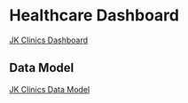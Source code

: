 # Healthcare Dashboard
 [JK Clinics Dashboard](https://app.powerbi.com/view?r=eyJrIjoiMmYwY2EyYmMtMDI1My00ZjkzLWEwMzYtOTc0NjMzNTFiZjQwIiwidCI6IjQ0MGFiNGIyLTE2YzMtNGQ3Yi04NjZkLTdlZWY4YmFmY2Y3MCJ9)

## Data Model
[JK Clinics Data Model](https://lucid.app/documents/view/ba74b07b-a2d8-4f2c-849f-1b4de2238ed2)
